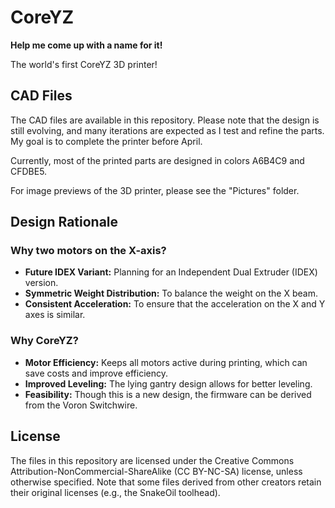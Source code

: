# CoreYZ

**Help me come up with a name for it!**

The world's first CoreYZ 3D printer!

## CAD Files

The CAD files are available in this repository. Please note that the design is still evolving, and many iterations are expected as I test and refine the parts. My goal is to complete the printer before April.

Currently, most of the printed parts are designed in colors A6B4C9 and CFDBE5.

For image previews of the 3D printer, please see the "Pictures" folder.

## Design Rationale

### Why two motors on the X-axis?

- **Future IDEX Variant:** Planning for an Independent Dual Extruder (IDEX) version.
- **Symmetric Weight Distribution:** To balance the weight on the X beam.
- **Consistent Acceleration:** To ensure that the acceleration on the X and Y axes is similar.

### Why CoreYZ?

- **Motor Efficiency:** Keeps all motors active during printing, which can save costs and improve efficiency.
- **Improved Leveling:** The lying gantry design allows for better leveling.
- **Feasibility:** Though this is a new design, the firmware can be derived from the Voron Switchwire.

## License

The files in this repository are licensed under the Creative Commons Attribution-NonCommercial-ShareAlike (CC BY-NC-SA) license, unless otherwise specified. Note that some files derived from other creators retain their original licenses (e.g., the SnakeOil toolhead).
